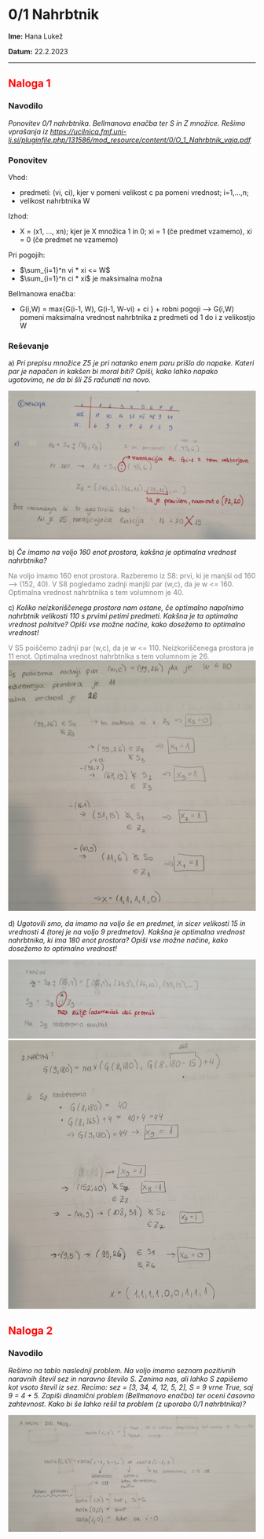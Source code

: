 # 0/1 Nahrbtnik

**Ime:** Hana Lukež

**Datum:** 22.2.2023

---
## <span style="color: red">Naloga 1</span>

### __Navodilo__
_Ponovitev 0/1 nahrbtnika. Bellmanova enačba  ter S in Z množice.
Rešimo vprašanja iz https://ucilnica.fmf.uni-lj.si/pluginfile.php/131586/mod_resource/content/0/O_1_Nahrbtnik_vaja.pdf_

### __Ponovitev__
Vhod: 
- predmeti: (vi, ci), kjer v pomeni velikost c pa pomeni vrednost; i=1,...,n; 
- velikost nahrbtnika W

Izhod:
- X = (x1, ..., xn); 
kjer je X množica 1 in 0; xi = 1 (če predmet vzamemo), xi = 0 (če predmet ne vzamemo)

Pri pogojih:
- $\sum_{i=1}^n vi * xi <= W$
- $\sum_{i=1}^n ci * xi$ je maksimalna možna

Bellmanowa enačba:
- G(i,W) = max{G(i-1, W), G(i-1, W-vi) + ci } + robni pogoji
--> G(i,W) pomeni maksimalna vrednost nahrbtnika z predmeti od 1 do i z velikostjo W



### __Reševanje__
a) _Pri prepisu množice Z5 je pri natanko enem paru prišlo do napake. Kateri par je napačen in
kakšen bi moral biti? Opiši, kako lahko napako ugotovimo, ne da bi šli Z5 računati na novo._

![slika1](prva.jpg)

b) _Če imamo na voljo 160 enot prostora, kakšna je optimalna vrednost nahrbtnika?_

<span style="color: grey">Na voljo imamo 160 enot prostora. Razberemo iz S8: prvi, ki je manjši od 160 --> (152, 40). V S8 pogledamo zadnji manjši par (w,c), da je w <= 160. Optimalna vrednost nahrbtnika s tem volumnom je 40.</span>

c) _Koliko neizkoriščenega prostora nam ostane, če optimalno napolnimo nahrbtnik velikosti
110 s prvimi petimi predmeti. Kakšna je ta optimalna vrednost polnitve? Opiši vse možne
načine, kako dosežemo to optimalno vrednost!_

<span style="color: grey"> V S5 poiščemo zadnji par (w,c), da je w <= 110. Neizkoriščenega prostora je 11 enot. Optimalna vrednost nahrbtnika s tem volumnom je 26.</span>
![slika2](druga.jpg)

d) _Ugotovili smo, da imamo na voljo še en predmet, in sicer velikosti 15 in vrednosti 4 (torej je
na voljo 9 predmetov). Kakšna je optimalna vrednost nahrbtnika, ki ima 180 enot prostora?
Opiši vse možne načine, kako dosežemo to optimalno vrednost!_

![slika3](tretja.jpg)
![slika4](cetrta.jpg)

<span style="color: grey"></span>



## <span style="color: red">Naloga 2</span>


### __Navodilo__
_Rešimo na tablo naslednji problem. Na voljo imamo seznam pozitivnih naravnih števil sez in naravno število S.
Zanima nas, ali lahko S zapišemo kot vsoto števil iz sez. 
Recimo: sez = [3, 34, 4, 12, 5, 2], S = 9 vrne True, saj 9 = 4 + 5.
Zapiši dinamični problem (Bellmanovo enačbo) ter oceni časovno zahtevnost.
Kako bi še lahko rešil ta problem (z uporabo 0/1 nahrbtnika)?_

![slika5](peta.jpg)